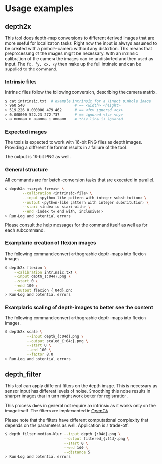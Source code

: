 # Usage examples

## depth2x

This tool does depth-map conversions to different derived images that are more
useful for localization tasks.
Right now the input is always assumed to be created with a pinhole-camera
without any distortion.
This means that preprocessing of the images might be necessary. With an
intrinsic calibration of the camera the images can be undistorted and then used
as input.
The `fx, fy, cx, cy` then make up the full intrinsic and can be supplied to the
command.

### Intrinsic files

Intrinsic files follow the following conversion, describing the camera matrix.

```bash
$ cat intrinsic.txt  # example intrinsic for a kinect pinhole image
> 960 540                       # == <width> <height>
> 519.226 0.000000 479.462      # == <fx> ignored <cx>
> 0.000000 522.23 272.737       # == ignored <fy> <cy>
> 0.000000 0.000000 1.000000    # this line is ignored
```

### Expected images

The tools is expected to work with 16-bit PNG files as depth images.
Providing a different file format results in a failure of the tool.

The output is 16-bit PNG as well.

### General structure

All commands are for batch-conversion tasks that are executed in parallel.

```bash
$ depth2x <target-format> \
        --calibration <intrinsic-file> \
        --input <python-like pattern with integer substitution> \
        --output <python-like pattern with integer substitution> \
        --start <index to start with> \
        --end <index to end with, inclusive!>
> Run-Log and potential errors
```

Please consult the help messages for the command itself as well as for each
subcommand.

### Examplaric creation of flexion images

The following command convert orthographic depth-maps into flexion images.

```bash
$ depth2x flexion \
    --calibration intrinsic.txt \
    --input depth_{:04d}.png \
    --start 0 \
    --end 100 \
    --output flexion_{:04d}.png
> Run-Log and potential errors
```

### Examplaric scaling of depth-images to better see the content

The following command convert orthographic depth-maps into flexion images.

```bash
$ depth2x scale \
          --input depth_{:04d}.png \
          --output scaled_{:04d}.png \
          --start 0 \
          --end 100 \
          --factor 8.0
> Run-Log and potential errors
```

## depth_filter

This tool can apply different filters on the depth image. This is necessary
as sensor input has different levels of noise. Smoothing this noise results in
sharper images that in turn might work better for registration.

This process does in general not require an intrinsic as it works only on the
image itself. The filters are implemented in
[OpenCV](https://docs.opencv.org/master/d4/d86/group__imgproc__filter.html).

Please note that the filters have different computational complexity that
depends on the parameters as well. Application is a trade-off.

```bash
$ depth_filter median-blur --input depth_{:04d}.png \
                           --output filtered_{:04d}.png \
                           --start 0 \
                           --end 100 \
                           --distance 5
> Run-Log and potential errors
```
